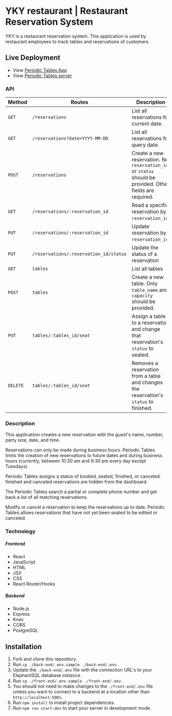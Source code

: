 # YKY restaurant | Restaurant Reservation System

YKY is a restaurant reservation system. 
This application is used by restaurant employees to track tables and reservations of customers.

## Live Deployment
- View [Periodic Tables App](https://restaurant-v1-frontend.herokuapp.com/dashboard/)
- View [Periodic Tables server](https://restaurant-v1-backend.herokuapp.com/)

### API
| Method | Routes | Description                                                      |
| ------ | ------ | ------------------------------------- |
| `GET`  |  `/reservations`  | List all reservations for current date. |
| `GET`  | `/reservations?date=YYYY-MM-DD`| List all reservations for query date. |
| `POST` | `/reservations` | Create a new reservation. No `reservation_id` or `status` should be provided. Other fields are required. |
| `GET` | `/reservations/:reservation_id` | Read a specific reservation by `reservation_id`. |
| `PUT` | `/reservations/:reservation_id` | Update reservation by `reservation_id`' |
| `PUT` | `/reservations/:reservation_id/status` | Update the status of a reservation |
| `GET` | `tables` | List all tables |
| `POST` | `tables` | Create a new table. Only `table_name` and `capacity` should be provided. |
| `PUT` | `tables/:tables_id/seat` | Assign a table to a reservation and change that reservation's `status` to seated.|
| `DELETE` | `tables/:tables_id/seat`| Removes a reservation from a table and changes the reservation's `status` to finished.|

### Description
This applicatiion creates a new reservation with the guest's name, number, party size, date, and time.

Reservations can only be made during business hours. Periodic Tables limits the creation of new reservations to future dates and during business hours (currently, between 10:30 am and 9:30 pm every day except Tuesdays).

Periodic Tables assigns a status of booked, seated, finished, or canceled. finished and canceled reservations are hidden from the dashboard.

The Periodic Tables search a partial or complete phone number and get back a list of all matching reservations.

Modify or cancel a reservation to keep the reservations up to date. Periodic Tables allows reservations that have not yet been seated to be edited or canceled.

### Technology

##### Frontend
- React	
- JavaScript	
- HTML	
- JSX	
- CSS	
- React Router/Hooks

##### Backend
- Node.js
- Express
- Knex
- CORS
- PostgreSQL

## Installation

1. Fork and clone this repository.
1. Run `cp ./back-end/.env.sample ./back-end/.env`.
1. Update the `./back-end/.env` file with the connection URL's to your ElephantSQL database instance.
1. Run `cp ./front-end/.env.sample ./front-end/.env`.
1. You should not need to make changes to the `./front-end/.env` file unless you want to connect to a backend at a location other than `http://localhost:5001`.
1. Run `npm install` to install project dependencies.
1. Run `npm run start:dev` to start your server in development mode.




